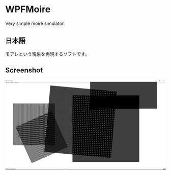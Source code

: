 # WPFMoire
Very simple moire simulator.
## 日本語
モアレという現象を再現するソフトです。

## Screenshot
![screenshot](/screenshot/000.png)
